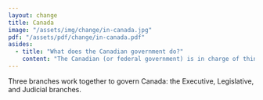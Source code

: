 ```yaml
---
layout: change
title: Canada
image: "/assets/img/change/in-canada.jpg"
pdf: "/assets/pdf/change/in-canada.pdf"
asides:
  - title: "What does the Canadian government do?"
    content: "The Canadian (or federal government) is in charge of things like: what counts as a crime or not; national security; Indigenous issues; and citizenship and immigration issues."
---
```

Three branches work together to govern Canada: the Executive, Legislative, and Judicial branches.